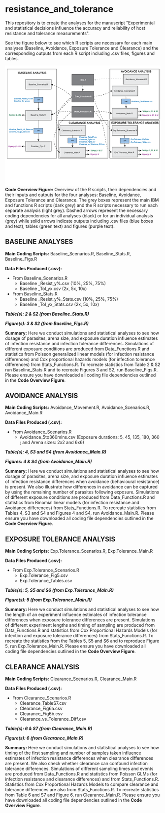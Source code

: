 # resistance_and_tolerance

This repository is to create the analyses for the manuscript "Experimental and statistical decisions influence the accuracy and reliability of host resistance and tolerance measurements". 

See the figure below to see which R scripts are necessary for each main analyses (Baseline, Avoidance, Exposure Tolerance and Clearance) and the corresponding outputs from each R script including .csv files, figures and tables.

![Screenshot](readme_image/github_readmefig_smaller.gif)
**Code Overview Figure:** Overview of the R scripts, their dependencies and their inputs and outputs for the four analyses: Baseline, Avoidance, Exposure Tolerance and Clearance. The grey boxes represent the main IBM and functions R scripts (dark grey) and the R scripts necessary to run each separate analysis (light grey). Dashed arrows represent the necessary coding dependencies for all analyses (black) or for an individual analysis (grey) while solid arrows indicate outputs including .csv files (blue boxes and text), tables (green text) and figures (purple text).

## BASELINE ANALYSES
**Main Coding Scripts:** Baseline_Scenarios.R, Baseline_Stats.R, Baseline_Figs.R 

**Data Files Produced (.csv):** 
- From Baseline_Scenarios.R
     - Baseline _Resist_y%.csv (10%, 25%, 75%)
     - Baseline _Tol_yx.csv (2x, 5x, 10x)	
- From Baseline_Stats.R
     - Baseline _Resist_y%_Stats.csv (10%, 25%, 75%)
     - Baseline _Tol_yx_Stats.csv (2x, 5x, 10x)
     
***Table(s): 2 & S2 (from Baseline_Stats.R)***

***Figure(s): 3 & S2 (from Baseline_Figs.R)***

**Summary:** Here we conduct simulations and statistical analyses to see how dosage of parasites, arena size, and exposure duration influence estimates of infection resistance and infection tolerance differences. Simulations of different exposure conditions are produced from Data_Functions.R and statistics from Poisson generalized linear models (for infection resistance differences) and Cox proportional hazards models (for infection tolerance differences) from Stats_Functions.R. To recreate statistics from Table 2 & S2 run Baseline_Stats.R and to recreate Figures 3 and S2, run Baseline_Figs.R. Please ensure you have downloaded all coding file dependencies outlined in the **Code Overview Figure**.

## AVOIDANCE ANALYSIS

**Main Coding Scripts:** Avoidance_Movement.R, Avoidance_Scenarios.R, Avoidance_Main.R

**Data Files Produced (.csv):**  
- From Avoidance_Scenarios.R
     - Avoidance_5to360mins.csv (Exposure durations: 5, 45, 135, 180, 360 ; and Arena sizes: 2x2 and 6x6)

***Table(s): 4, S3 and S4 (from Avoidance_Main.R)***

***Figures: 4 & S4 (from Avoidance_Main.R)***

**Summary:** Here we conduct simulations and statistical analyses to see how dosage of parasites, arena size, and exposure duration influence estimates of infection resistance differences when avoidance (behavioural resistance) is present. We also illustrate how differences in avoidance can be captured by using the remaining number of parasites following exposure. Simulations of different exposure conditions are produced from Data_Functions.R and statistics from Binomial linear models (for infection resistance and Avoidance differences) from Stats_Functions.R. To recreate statistics from Tables 4, S3 and S4 and Figures 4 and S4, run Avoidance_Main.R. Please ensure you have downloaded all coding file dependencies outlined in the **Code Overview Figure**. 

## EXPOSURE TOLERANCE ANALYSIS

**Main Coding Scripts:** Exp.Tolerance_Scenarios.R, Exp.Tolerance_Main.R

**Data Files Produced (.csv):** 
- From Exp.Tolerance_Scenarios.R
     - Exp.Tolerance_Fig5.csv 
     - Exp.Tolerance_Tables.csv
     
***Table(s): 5, S5 and S6 (from Exp.Tolerance_Main.R)***

***Figure(s): 5 (from Exp.Tolerance_Main.R)***

**Summary:** Here we conduct simulations and statistical analyses to see how the length of an experiment influence estimates of infection tolerance differences when exposure tolerance differences are present. Simulations of different experiment lengths and timing of sampling are produced from Data_Functions.R and statistics from Cox Proportional Hazards Models (for infection and exposure tolerance differences) from Stats_Functions.R. To recreate the statistics from the Tables 5, S5 and S6 and to reproduce Figure 5, run Exp.Tolerance_Main.R. Please ensure you have downloaded all coding file dependencies outlined in the **Code Overview Figure**. 

## CLEARANCE ANALYSIS

**Main Coding Scripts:** Clearance_Scenarios.R, Clearance_Main.R

**Data Files Produced (.csv):** 
- From Clearance_Scenarios.R
     - Clearance_TableS7.csv 
     - Clearance_Fig6a.csv
     - Clearance_Fig6b.csv
     - Clearance_vs_Tolerance_Diff.csv
     
***Table(s): 6 & S7 (from Clearance_Main.R)***

***Figure(s): 6 (from Clearance_Main.R)***

**Summary:** Here we conduct simulations and statistical analyses to see how timing of the first sampling and number of samples taken influence estimates of infection resistance differences when clearance differences are present. We also check whether clearance can confound infection tolerance differences. Simulations of different sampling times and events are produced from Data_Functions.R and statistics from Poisson GLMs (for infection resistance and clearance differences) and from Stats_Functions.R. Statistics from Cox Proportional Hazards Models to compare clearance and tolerance differences are also from Stats_Functions.R. To recreate statistics from Table 6 and S7 and Figure 6, run Clearance_Main.R. Please ensure you have downloaded all coding file dependencies outlined in the **Code Overview Figure**.


